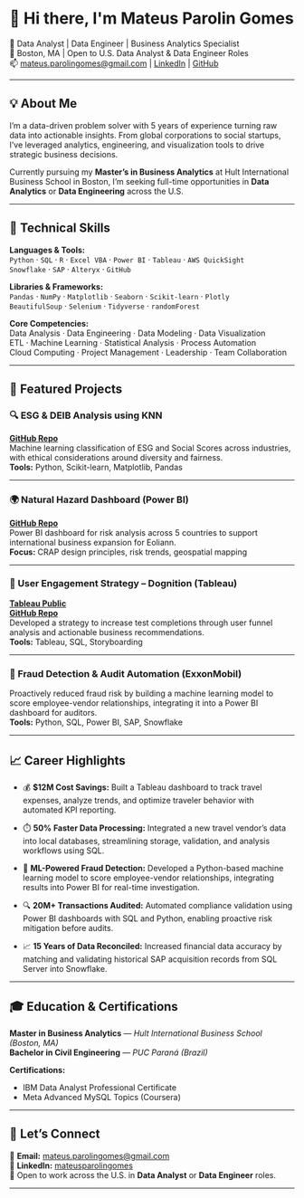 # 👋 Hi there, I'm Mateus Parolin Gomes

🎯 Data Analyst | Data Engineer | Business Analytics Specialist  
📍 Boston, MA | Open to U.S. Data Analyst & Data Engineer Roles  
📫 mateus.parolingomes@gmail.com | [LinkedIn](https://www.linkedin.com/in/mateusparolingomes/) | [GitHub](https://github.com/mateusparolingomes)

---

## 💡 About Me

I’m a data-driven problem solver with 5 years of experience turning raw data into actionable insights. From global corporations to social startups, I’ve leveraged analytics, engineering, and visualization tools to drive strategic business decisions.

Currently pursuing my **Master’s in Business Analytics** at Hult International Business School in Boston, I’m seeking full-time opportunities in **Data Analytics** or **Data Engineering** across the U.S.

---

## 🧠 Technical Skills

**Languages & Tools:**  
`Python` · `SQL` · `R` · `Excel VBA` · `Power BI` · `Tableau` · `AWS QuickSight`  
`Snowflake` · `SAP` · `Alteryx` · `GitHub`

**Libraries & Frameworks:**  
`Pandas` · `NumPy` · `Matplotlib` · `Seaborn` · `Scikit-learn` · `Plotly`  
`BeautifulSoup` · `Selenium` · `Tidyverse` · `randomForest`  

**Core Competencies:**  
Data Analysis · Data Engineering · Data Modeling · Data Visualization  
ETL · Machine Learning · Statistical Analysis · Process Automation  
Cloud Computing · Project Management · Leadership · Team Collaboration

---

## 🚀 Featured Projects

### 🔍 ESG & DEIB Analysis using KNN
**[GitHub Repo](https://github.com/mateusparolingomes/esg-deib-knn)**  
Machine learning classification of ESG and Social Scores across industries, with ethical considerations around diversity and fairness.  
**Tools:** Python, Scikit-learn, Matplotlib, Pandas

---

### 🌍 Natural Hazard Dashboard (Power BI)
**[GitHub Repo](https://github.com/mateusparolingomes/natural-hazards-dashboard)**  
Power BI dashboard for risk analysis across 5 countries to support international business expansion for Eoliann.  
**Focus:** CRAP design principles, risk trends, geospatial mapping

---

### 🧪 User Engagement Strategy – Dognition (Tableau)
**[Tableau Public](https://public.tableau.com/app/profile/mateusparolingomes)**  
**[GitHub Repo](https://github.com/mateusparolingomes/dognition-final)**  
Developed a strategy to increase test completions through user funnel analysis and actionable business recommendations.  
**Tools:** Tableau, SQL, Storyboarding

---

### 🧠 Fraud Detection & Audit Automation (ExxonMobil)
Proactively reduced fraud risk by building a machine learning model to score employee-vendor relationships, integrating it into a Power BI dashboard for auditors.  
**Tools:** Python, SQL, Power BI, SAP, Snowflake

---

## 📈 Career Highlights

- 💰 **$12M Cost Savings:** Built a Tableau dashboard to track travel expenses, analyze trends, and optimize traveler behavior with automated KPI reporting.

- ⏱️ **50% Faster Data Processing:** Integrated a new travel vendor’s data into local databases, streamlining storage, validation, and analysis workflows using SQL.

- 🧠 **ML-Powered Fraud Detection:** Developed a Python-based machine learning model to score employee-vendor relationships, integrating results into Power BI for real-time investigation.

- 🔍 **20M+ Transactions Audited:** Automated compliance validation using Power BI dashboards with SQL and Python, enabling proactive risk mitigation before audits.

- 📈 **15 Years of Data Reconciled:** Increased financial data accuracy by matching and validating historical SAP acquisition records from SQL Server into Snowflake.

---

## 🎓 Education & Certifications

**Master in Business Analytics** — *Hult International Business School (Boston, MA)*  
**Bachelor in Civil Engineering** — *PUC Paraná (Brazil)*

**Certifications:**  
- IBM Data Analyst Professional Certificate  
- Meta Advanced MySQL Topics (Coursera)

---

## 🤝 Let’s Connect

📧 **Email:** mateus.parolingomes@gmail.com  
🔗 **LinkedIn:** [mateusparolingomes](https://www.linkedin.com/in/mateusparolingomes/)  
📍 Open to work across the U.S. in **Data Analyst** or **Data Engineer** roles.

---

